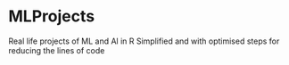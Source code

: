 # MLProjects
Real life projects of ML and Al in R 
Simplified and with optimised steps for reducing the lines of code

